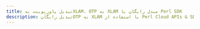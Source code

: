 ---title: تبدیل پاورپوینت بهXLAM، OTP به XLAM مبدل رایگان یا Perl SDKdescription: تبدیل رایگانOTP به XLAM با استفاده از Perl Cloud APIs & SDK. همچنین اسناد Microsoft PowerPoint را در Cloud ایجاد، ویرایش و رندر کنید.---